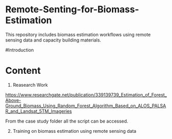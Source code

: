 # Remote-Senting-for-Biomass-Estimation
This repository includes biomass estimation workflows using remote sensing data and capacity building materials.

#Introduction

# Content

1) Reasearch Work

https://www.researchgate.net/publication/339139739_Estimation_of_Forest_Above-Ground_Biomass_Using_Random_Forest_Algorithm_Based_on_ALOS_PALSAR_and_Landsat_5TM_Imageries

From the case study folder all the script can be accessed.

2) Training on biomass estimation using remote sensing data


